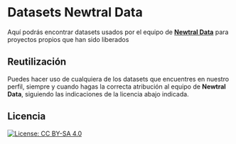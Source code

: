 # Datasets Newtral Data

Aquí podrás encontrar datasets usados por el equipo de <a href="https://www.newtral.es/actualidad/data/" target="_blank">**Newtral Data**</a> para proyectos propios que han sido liberados

## Reutilización

Puedes hacer uso de cualquiera de los datasets que encuentres en nuestro perfil, siempre y cuando hagas la correcta atribución al equipo de **Newtral Data**, siguiendo las indicaciones de la licencia abajo indicada.

## Licencia

[![License: CC BY-SA 4.0](https://licensebuttons.net/l/by-sa/4.0/80x15.png)](https://creativecommons.org/licenses/by-sa/4.0/)

